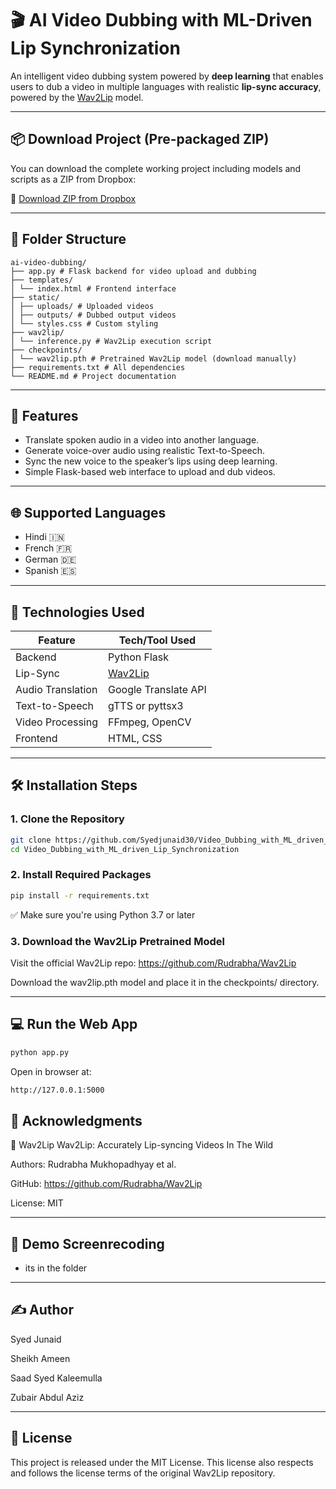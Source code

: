 # 🎬 AI Video Dubbing with ML-Driven Lip Synchronization

An intelligent video dubbing system powered by **deep learning** that enables users to dub a video in multiple languages with realistic **lip-sync accuracy**, powered by the [Wav2Lip](https://github.com/Rudrabha/Wav2Lip) model.



---

## 📦 Download Project (Pre-packaged ZIP)

You can download the complete working project including models and scripts as a ZIP from Dropbox:

🔗 [Download ZIP from Dropbox](https://www.dropbox.com/scl/fi/aw2dtj3jk61b8d7x83i79/Video_Dubbing_with_ML_driven_Lip_Synchronization.zip?rlkey=npsmhiplekxapf687s5jzpb1a&st=n30s2y6s&dl=0)

---

## 📂 Folder Structure

```
ai-video-dubbing/
├── app.py # Flask backend for video upload and dubbing
├── templates/
│ └── index.html # Frontend interface
├── static/
│ ├── uploads/ # Uploaded videos
│ ├── outputs/ # Dubbed output videos
│ └── styles.css # Custom styling
├── wav2lip/
│ └── inference.py # Wav2Lip execution script
├── checkpoints/
│ └── wav2lip.pth # Pretrained Wav2Lip model (download manually)
├── requirements.txt # All dependencies
└── README.md # Project documentation
```

---

## 🚀 Features

- Translate spoken audio in a video into another language.
- Generate voice-over audio using realistic Text-to-Speech.
- Sync the new voice to the speaker’s lips using deep learning.
- Simple Flask-based web interface to upload and dub videos.

---

## 🌐 Supported Languages

- Hindi 🇮🇳  
- French 🇫🇷  
- German 🇩🇪  
- Spanish 🇪🇸  

---

## 🔧 Technologies Used

| Feature               | Tech/Tool Used                        |
|-----------------------|----------------------------------------|
| Backend               | Python Flask                          |
| Lip-Sync              | [Wav2Lip](https://github.com/Rudrabha/Wav2Lip) |
| Audio Translation     | Google Translate API                  |
| Text-to-Speech        | gTTS or pyttsx3                       |
| Video Processing      | FFmpeg, OpenCV                        |
| Frontend              | HTML, CSS                             |

---

## 🛠️ Installation Steps

### 1. Clone the Repository

```bash
git clone https://github.com/Syedjunaid30/Video_Dubbing_with_ML_driven_Lip_Synchronization.git
cd Video_Dubbing_with_ML_driven_Lip_Synchronization
```
### 2. Install Required Packages

```bash
pip install -r requirements.txt
```
✅ Make sure you're using Python 3.7 or later

### 3. Download the Wav2Lip Pretrained Model
Visit the official Wav2Lip repo:
https://github.com/Rudrabha/Wav2Lip

Download the wav2lip.pth model and place it in the checkpoints/ directory.

---
## 💻 Run the Web App
```bash
python app.py
```
Open in browser at:
```bash
http://127.0.0.1:5000
```
## 🙏 Acknowledgments
🔗 Wav2Lip
Wav2Lip: Accurately Lip-syncing Videos In The Wild

Authors: Rudrabha Mukhopadhyay et al.

GitHub: https://github.com/Rudrabha/Wav2Lip

License: MIT

---
## 📸 Demo Screenrecoding 
 - its in the folder
---
## ✍️ Author
Syed Junaid

Sheikh Ameen

Saad Syed Kaleemulla

Zubair Abdul Aziz

---
## 📜 License

This project is released under the MIT License.
This license also respects and follows the license terms of the original Wav2Lip repository.

